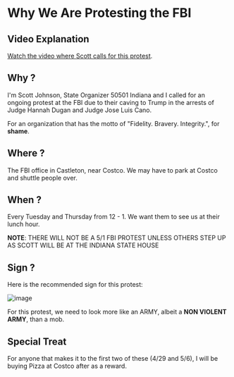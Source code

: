 # Why We Are Protesting the FBI

## Video Explanation

[Watch the video where Scott calls for this protest](https://youtu.be/-IpQIO_VWio?si=CdjUp2dOGY-vE_X5&t=213).

## Why ?

I'm Scott Johnson, State Organizer 50501 Indiana and I called for an ongoing protest at the FBI due to their caving to Trump in the arrests of Judge Hannah Dugan and Judge Jose Luis Cano.

For an organization that has the motto of "Fidelity.  Bravery.  Integrity.", for **shame**.

## Where ?

The FBI office in Castleton, near Costco.  We may have to park at Costco and shuttle people over.

## When ?

Every Tuesday and Thursday from 12 - 1.  We want them to see us at their lunch hour.

**NOTE**: THERE WILL NOT BE A 5/1 FBI PROTEST UNLESS OTHERS STEP UP AS SCOTT WILL BE AT THE INDIANA STATE HOUSE

## Sign ?

Here is the recommended sign for this protest:

![image](fbi_sign.jpg)

For this protest, we need to look more like an ARMY, albeit a **NON VIOLENT ARMY**, than a mob.

## Special Treat

For anyone that makes it to the first two of these (4/29 and 5/6), I will be buying Pizza at Costco after as a reward.